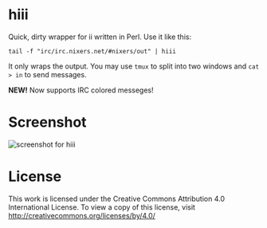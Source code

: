 hiii
====

Quick, dirty wrapper for ii written in Perl. Use it like this:

    tail -f "irc/irc.nixers.net/#nixers/out" | hiii

It only wraps the output. You may use `tmux` to split into two windows and `cat > in` to send messages.

**NEW!** Now supports IRC colored messeges!

Screenshot
==========

![screenshot for hiii](http://pub.iotek.org/p/1Cyqse6.png)

License
=======

This work is licensed under the Creative Commons Attribution 4.0 International License. To view a copy of this license, visit http://creativecommons.org/licenses/by/4.0/

